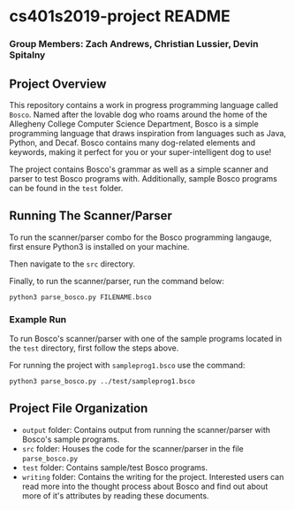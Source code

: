 # cs401s2019-project README
### Group Members: Zach Andrews, Christian Lussier, Devin Spitalny

## Project Overview
This repository contains a work in progress programming language called `Bosco`.
Named after the lovable dog who roams around the home of the Allegheny College
Computer Science Department, Bosco is a simple programming language that draws
inspiration from languages such as Java, Python, and Decaf. Bosco contains many
dog-related elements and keywords, making it perfect for you or your super-intelligent
dog to use!

The project contains Bosco's grammar as well as a simple scanner and parser to
test Bosco programs with. Additionally, sample Bosco programs can be found in
the `test` folder.

## Running The Scanner/Parser
To run the scanner/parser combo for the Bosco programming langauge, first ensure
Python3 is installed on your machine.

Then navigate to the `src` directory.

Finally, to run the scanner/parser, run the command below:
```
python3 parse_bosco.py FILENAME.bsco
```

### Example Run
To run Bosco's scanner/parser with one of the sample programs located in the `test`
directory, first follow the steps above.

For running the project with `sampleprog1.bsco` use the command:
```
python3 parse_bosco.py ../test/sampleprog1.bsco
```

## Project File Organization
- `output` folder: Contains output from running the scanner/parser with Bosco's
  sample programs.
- `src` folder: Houses the code for the scanner/parser in the file `parse_bosco.py`
- `test` folder: Contains sample/test Bosco programs.
- `writing` folder: Contains the writing for the project. Interested users can
  read more into the thought process about Bosco and find out about more of it's
  attributes by reading these documents.
